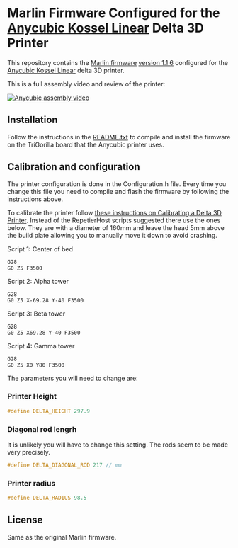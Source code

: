 Marlin Firmware Configured for the [Anycubic Kossel Linear][anycubic] Delta 3D Printer
==========

This repository contains the [Marlin firmware][] [version 1.1.6][ver]
configured for the [Anycubic Kossel Linear][anycubic] delta 3D printer.

This is a full assembly video and review of the printer:

[![Anycubic assembly video](http://img.youtube.com/vi/Bd7Z4JIQjQM/0.jpg)](http://www.youtube.com/watch?v=Bd7Z4JIQjQM)

[anycubic]: https://s.click.aliexpress.com/e/imu7Y7i
[Marlin firmware]: http://www.marlinfw.org/
[ver]: https://github.com/MarlinFirmware/Marlin/releases

Installation
------------

Follow the instructions in the [README.txt](README.txt) to compile and install
the firmware on the TriGorilla board that the Anycubic printer uses.

Calibration and configuration
------------

The printer configuration is done in the Configuration.h file.
Every time you change this file you need to compile and flash
the firmware by following the instructions above.

To calibrate the printer follow [these instructions on Calibrating a Delta 3D Printer][minow].
Instead of the RepetierHost scripts suggested there use the ones below.
They are with a diameter of 160mm and leave the head 5mm above the
build plate allowing you to manually move it down to avoid crashing.

Script 1: Center of bed

    G28
    G0 Z5 F3500

Script 2: Alpha tower

    G28
    G0 Z5 X-69.28 Y-40 F3500

Script 3: Beta tower

    G28
    G0 Z5 X69.28 Y-40 F3500

Script 4: Gamma tower

    G28
    G0 Z5 X0 Y80 F3500

The parameters you will need to change are:

### Printer Height

```C
#define DELTA_HEIGHT 297.9
```

### Diagonal rod lengrh

It is unlikely you will have to change this setting. The rods seem to be made
very precisely.

```C
#define DELTA_DIAGONAL_ROD 217 // mm
```

### Printer radius

```C
#define DELTA_RADIUS 98.5
```

[minow]: http://minow.blogspot.bg/index.html#4918805519571907051

License
-------

Same as the original Marlin firmware.